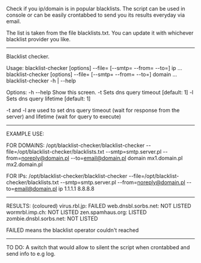 Check if you ip/domain is in popular blacklists. 
The script can be used in console or can be easily crontabbed to send you its results everyday via email.

The list is taken from the file blacklists.txt. You can update it with whichever blacklist provider you like.


-------------------------------------------

Blacklist checker.

Usage:
    blacklist-checker [options] --file=<file> [--smtp=<server> --from=<from> --to=<to>] ip <ip>...
    blacklist-checker [options] --file=<file> [--smtp=<server> --from=<from> --to=<to>] domain <domain>...
    blacklist-checker -h | --help

Options:
  -h  --help     Show this screen.
  -t <timeout>   Sets dns query timeout [default: 1]
  -l <lifetime>  Sets dns query lifetime [default: 1]

-t and -l are used to set dns query timeout (wait for response from the server) and lifetime (wait for query to execute)


-------------------------------------------

EXAMPLE USE:

FOR DOMAINS:
/opt/blacklist-checker/blacklist-checker --file=/opt/blacklist-checker/blacklists.txt --smtp=smtp.server.pl --from=noreply@domain.pl --to=email@domain.pl domain mx1.domain.pl mx2.domain.pl

FOR IPs:
/opt/blacklist-checker/blacklist-checker --file=/opt/blacklist-checker/blacklists.txt --smtp=smtp.server.pl --from=noreply@domain.pl --to=email@domain.pl ip 1.1.1.1 8.8.8.8 


-------------------------------------------


RESULTS:
(coloured)
                   virus.rbl.jp: FAILED
        web.dnsbl.sorbs.net: NOT LISTED
             wormrbl.imp.ch: NOT LISTED
               zen.spamhaus.org: LISTED
     zombie.dnsbl.sorbs.net: NOT LISTED


FAILED means the blacklist operator couldn't reached



-------------------------------------------

TO DO:
A switch that would allow to silent the script when crontabbed and send info to e.g log.
